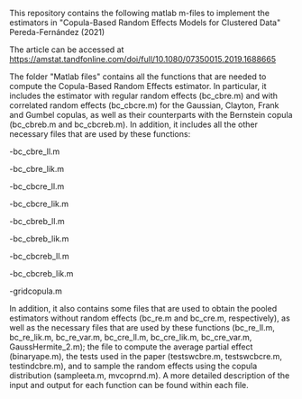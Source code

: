 This repository contains the following matlab m-files to implement the estimators in "Copula-Based Random Effects Models for Clustered Data" Pereda-Fernández (2021)

The article can be accessed at https://amstat.tandfonline.com/doi/full/10.1080/07350015.2019.1688665

The folder "Matlab files" contains all the functions that are needed to compute the Copula-Based Random Effects estimator. In particular, it includes the estimator with regular random effects (bc\_cbre.m) and with correlated random effects (bc\_cbcre.m) for the Gaussian, Clayton, Frank and Gumbel copulas, as well as their counterparts with the Bernstein copula (bc\_cbreb.m and bc\_cbcreb.m). In addition, it includes all the other necessary files that are used by these functions:

-bc\_cbre\_ll.m

-bc\_cbre\_lik.m

-bc\_cbcre\_ll.m

-bc\_cbcre\_lik.m

-bc\_cbreb\_ll.m

-bc\_cbreb\_lik.m

-bc\_cbcreb\_ll.m

-bc\_cbcreb\_lik.m

-gridcopula.m

In addition, it also contains some files that are used to obtain the pooled estimators without random effects (bc\_re.m and bc\_cre.m, respectively), as well as the necessary files that are used by these functions (bc\_re\_ll.m, bc\_re\_lik.m, bc\_re\_var.m, bc\_cre\_ll.m, bc\_cre\_lik.m, bc\_cre\_var.m, GaussHermite\_2.m); the file to compute the average partial effect (binaryape.m), the tests used in the paper (testswcbre.m, testswcbcre.m, testindcbre.m), and to sample the random effects using the copula distribution (sampleeta.m, mvcoprnd.m). A more detailed description of the input and output for each function can be found within each file.

